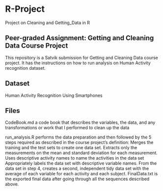 # R-Project
Project on Cleaning and Getting_Data in R

## Peer-graded Assignment: Getting and Cleaning Data Course Project
This repository is a Satvik submission for Getting and Cleaning Data course project. It has the instructions on how to run analysis on Human Activity recognition dataset.

## Dataset
Human Activity Recognition Using Smartphones

## Files
CodeBook.md a code book that describes the variables, the data, and any transformations or work that I performed to clean up the data

run_analysis.R performs the data preparation and then followed by the 5 steps required as described in the course project’s definition:
Merges the training and the test sets to create one data set.
Extracts only the measurements on the mean and standard deviation for each measurement.
Uses descriptive activity names to name the activities in the data set
Appropriately labels the data set with descriptive variable names.
From the data set in step 4, creates a second, independent tidy data set with the average of each variable for each activity and each subject.
FinalData.txt is the exported final data after going through all the sequences described above.
